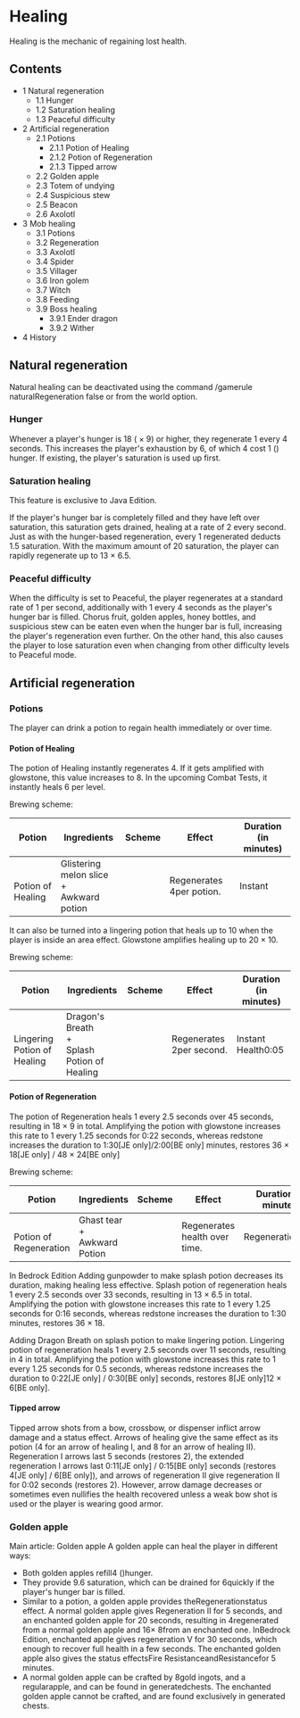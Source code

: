 # Healing
Healing is the mechanic of regaining lost health.

## Contents
- 1 Natural regeneration
	- 1.1 Hunger
	- 1.2 Saturation healing
	- 1.3 Peaceful difficulty
- 2 Artificial regeneration
	- 2.1 Potions
		- 2.1.1 Potion of Healing
		- 2.1.2 Potion of Regeneration
		- 2.1.3 Tipped arrow
	- 2.2 Golden apple
	- 2.3 Totem of undying
	- 2.4 Suspicious stew
	- 2.5 Beacon
	- 2.6 Axolotl
- 3 Mob healing
	- 3.1 Potions
	- 3.2 Regeneration
	- 3.3 Axolotl
	- 3.4 Spider
	- 3.5 Villager
	- 3.6 Iron golem
	- 3.7 Witch
	- 3.8 Feeding
	- 3.9 Boss healing
		- 3.9.1 Ender dragon
		- 3.9.2 Wither
- 4 History

## Natural regeneration
Natural healing can be deactivated using the command /gamerule naturalRegeneration false or from the world option.

### Hunger
Whenever a player's hunger is 18 ( × 9) or higher, they regenerate 1 every 4 seconds. This increases the player's exhaustion by 6, of which 4 cost 1 () hunger. If existing, the player's saturation is used up first.

### Saturation healing

  

This feature is exclusive to  Java Edition. 


If the player's hunger bar is completely filled and they have left over saturation, this saturation gets drained, healing at a rate of 2 every second. Just as with the hunger-based regeneration, every 1 regenerated deducts 1.5 saturation. With the maximum amount of 20 saturation, the player can rapidly regenerate up to 13 × 6.5.

### Peaceful difficulty
When the difficulty is set to Peaceful, the player regenerates at a standard rate of 1 per second, additionally with 1 every 4 seconds as the player's hunger bar is filled. Chorus fruit, golden apples, honey bottles, and suspicious stew can be eaten even when the hunger bar is full, increasing the player's regeneration even further. On the other hand, this also causes the player to lose saturation even when changing from other difficulty levels to Peaceful mode.

## Artificial regeneration
### Potions
The player can drink a potion to regain health immediately or over time.

#### Potion of Healing
The potion of Healing instantly regenerates 4. If it gets amplified with glowstone, this value increases to 8. In the upcoming Combat Tests, it instantly heals 6 per level.

Brewing scheme:

| Potion                 | Ingredients                                     | Scheme | Effect                   | Duration  (in minutes) |
|------------------------|-------------------------------------------------|--------|--------------------------|------------------------|
| <br/>Potion of Healing | Glistering melon slice<br/>+<br/>Awkward potion |        | Regenerates 4per potion. | Instant                |

It can also be turned into a lingering potion that heals up to 10 when the player is inside an area effect. Glowstone amplifies healing up to 20 × 10.

Brewing scheme:

| Potion                           | Ingredients                                        | Scheme | Effect                   | Duration  (in minutes) |
|----------------------------------|----------------------------------------------------|--------|--------------------------|------------------------|
| <br/>Lingering Potion of Healing | Dragon's Breath<br/>+<br/>Splash Potion of Healing |        | Regenerates 2per second. | Instant Health0:05     |

#### Potion of Regeneration
The potion of Regeneration heals 1 every 2.5 seconds over 45 seconds, resulting in 18 × 9 in total. Amplifying the potion with glowstone increases this rate to 1 every 1.25 seconds for 0:22 seconds, whereas redstone increases the duration to 1:30‌[JE  only]/2:00‌[BE  only] minutes, restores 36 × 18‌[JE  only] / 48 × 24‌[BE  only]

Brewing scheme:

| Potion                      | Ingredients                         | Scheme | Effect                        | Duration  (in minutes) |
|-----------------------------|-------------------------------------|--------|-------------------------------|------------------------|
| <br/>Potion of Regeneration | Ghast tear<br/>+<br/>Awkward Potion |        | Regenerates health over time. | Regeneration0:45       |

In Bedrock Edition Adding gunpowder to make splash potion decreases its duration, making healing less effective. Splash potion of regeneration heals 1 every 2.5 seconds over 33 seconds, resulting in 13 × 6.5 in total. Amplifying the potion with glowstone increases this rate to 1 every 1.25 seconds for 0:16 seconds, whereas redstone increases the duration to 1:30 minutes, restores 36 × 18.

Adding Dragon Breath on splash potion to make lingering potion. Lingering potion of regeneration heals 1 every 2.5 seconds over 11 seconds, resulting in 4 in total. Amplifying the potion with glowstone increases this rate to 1 every 1.25 seconds for 0.5 seconds, whereas redstone increases the duration to 0:22‌[JE  only] / 0:30‌[BE  only] seconds, restores 8‌[JE  only]12 × 6‌[BE  only].

#### Tipped arrow
Tipped arrow shots from a bow, crossbow, or dispenser inflict arrow damage and a status effect. Arrows of healing give the same effect as its potion (4 for an arrow of healing I, and 8 for an arrow of healing II). Regeneration I arrows last 5 seconds (restores 2), the extended regeneration I arrows last 0:11‌[JE  only] / 0:15‌[BE  only] seconds (restores 4‌[JE  only] / 6‌[BE  only]), and arrows of regeneration II give regeneration II for 0:02 seconds (restores 2). However, arrow damage decreases or sometimes even nullifies the health recovered unless a weak bow shot is used or the player is wearing good armor.

### Golden apple
Main article: Golden apple
A golden apple can heal the player in different ways:

- Both golden apples refill4 ()hunger.
- They provide 9.6 saturation, which can be drained for 6quickly if the player's hunger bar is filled.
- Similar to a potion, a golden apple provides theRegenerationstatus effect. A normal golden apple gives Regeneration II for 5 seconds, and an enchanted golden apple for 20 seconds, resulting in 4regenerated from a normal golden apple and 16× 8from an enchanted one. InBedrock Edition, enchanted apple gives regeneration V for 30 seconds, which enough to recover full health in a few seconds. The enchanted golden apple also gives the status effectsFire ResistanceandResistancefor 5 minutes.
- A normal golden apple can be crafted by 8gold ingots, and a regularapple, and can be found in generatedchests. The enchanted golden apple cannot be crafted, and are found exclusively in generated chests.

